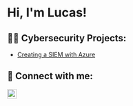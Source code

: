<h1>Hi, I'm Lucas! </h1>

<h2>👨‍💻 Cybersecurity Projects:</h2>

- [Creating a SIEM with Azure](https://github.com/LucasWthompson/SIEM-in-Azure-Project)

<h2> 🤳 Connect with me:</h2>

[<img align="left" alt="Lucas Thompson | LinkedIn" width="22px" src="https://cdn.jsdelivr.net/npm/simple-icons@v3/icons/linkedin.svg" />][linkedin]

[linkedin]: https://www.linkedin.com/in/lucas-thompson-3a83a81b8/

<!--
**joshmadakor1/joshmadakor1** is a ✨ _special_ ✨ repository because its `README.md` (this file) appears on your GitHub profile.

Here are some ideas to get you started:

- 🔭 I’m currently working on ...
- 🌱 I’m currently learning ...
- 👯 I’m looking to collaborate on ...
- 🤔 I’m looking for help with ...
- 💬 Ask me about ...
- 📫 How to reach me: ...
- 😄 Pronouns: ...
- ⚡ Fun fact: ...
-->
